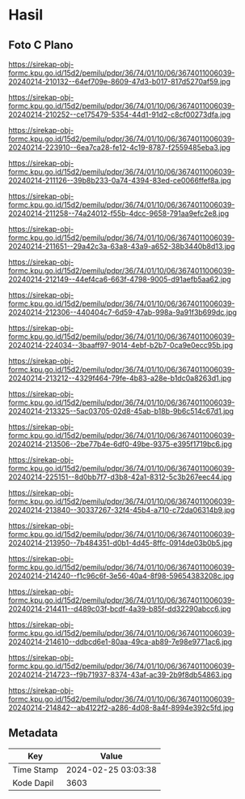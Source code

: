 # Hasil

## Foto C Plano

https://sirekap-obj-formc.kpu.go.id/15d2/pemilu/pdpr/36/74/01/10/06/3674011006039-20240214-210132--64ef709e-8609-47d3-b017-817d5270af59.jpg

https://sirekap-obj-formc.kpu.go.id/15d2/pemilu/pdpr/36/74/01/10/06/3674011006039-20240214-210252--ce175479-5354-44d1-91d2-c8cf00273dfa.jpg

https://sirekap-obj-formc.kpu.go.id/15d2/pemilu/pdpr/36/74/01/10/06/3674011006039-20240214-223910--6ea7ca28-fe12-4c19-8787-f2559485eba3.jpg

https://sirekap-obj-formc.kpu.go.id/15d2/pemilu/pdpr/36/74/01/10/06/3674011006039-20240214-211126--39b8b233-0a74-4394-83ed-ce0066ffef8a.jpg

https://sirekap-obj-formc.kpu.go.id/15d2/pemilu/pdpr/36/74/01/10/06/3674011006039-20240214-211258--74a24012-f55b-4dcc-9658-791aa9efc2e8.jpg

https://sirekap-obj-formc.kpu.go.id/15d2/pemilu/pdpr/36/74/01/10/06/3674011006039-20240214-211651--29a42c3a-63a8-43a9-a652-38b3440b8d13.jpg

https://sirekap-obj-formc.kpu.go.id/15d2/pemilu/pdpr/36/74/01/10/06/3674011006039-20240214-212149--44ef4ca6-663f-4798-9005-d91aefb5aa62.jpg

https://sirekap-obj-formc.kpu.go.id/15d2/pemilu/pdpr/36/74/01/10/06/3674011006039-20240214-212306--440404c7-6d59-47ab-998a-9a91f3b699dc.jpg

https://sirekap-obj-formc.kpu.go.id/15d2/pemilu/pdpr/36/74/01/10/06/3674011006039-20240214-224034--3baaff97-9014-4ebf-b2b7-0ca9e0ecc95b.jpg

https://sirekap-obj-formc.kpu.go.id/15d2/pemilu/pdpr/36/74/01/10/06/3674011006039-20240214-213212--4329f464-79fe-4b83-a28e-b1dc0a8263d1.jpg

https://sirekap-obj-formc.kpu.go.id/15d2/pemilu/pdpr/36/74/01/10/06/3674011006039-20240214-213325--5ac03705-02d8-45ab-b18b-9b6c514c67d1.jpg

https://sirekap-obj-formc.kpu.go.id/15d2/pemilu/pdpr/36/74/01/10/06/3674011006039-20240214-213506--2be77b4e-6df0-49be-9375-e395f1719bc6.jpg

https://sirekap-obj-formc.kpu.go.id/15d2/pemilu/pdpr/36/74/01/10/06/3674011006039-20240214-225151--8d0bb7f7-d3b8-42a1-8312-5c3b267eec44.jpg

https://sirekap-obj-formc.kpu.go.id/15d2/pemilu/pdpr/36/74/01/10/06/3674011006039-20240214-213840--30337267-32f4-45b4-a710-c72da06314b9.jpg

https://sirekap-obj-formc.kpu.go.id/15d2/pemilu/pdpr/36/74/01/10/06/3674011006039-20240214-213950--7b484351-d0b1-4d45-8ffc-0914de03b0b5.jpg

https://sirekap-obj-formc.kpu.go.id/15d2/pemilu/pdpr/36/74/01/10/06/3674011006039-20240214-214240--f1c96c6f-3e56-40a4-8f98-59654383208c.jpg

https://sirekap-obj-formc.kpu.go.id/15d2/pemilu/pdpr/36/74/01/10/06/3674011006039-20240214-214411--d489c03f-bcdf-4a39-b85f-dd32290abcc6.jpg

https://sirekap-obj-formc.kpu.go.id/15d2/pemilu/pdpr/36/74/01/10/06/3674011006039-20240214-214610--ddbcd6e1-80aa-49ca-ab89-7e98e9771ac6.jpg

https://sirekap-obj-formc.kpu.go.id/15d2/pemilu/pdpr/36/74/01/10/06/3674011006039-20240214-214723--f9b71937-8374-43af-ac39-2b9f8db54863.jpg

https://sirekap-obj-formc.kpu.go.id/15d2/pemilu/pdpr/36/74/01/10/06/3674011006039-20240214-214842--ab4122f2-a286-4d08-8a4f-8994e392c5fd.jpg


## Metadata

| Key        | Value               |
| ---------- | ------------------- |
| Time Stamp | 2024-02-25 03:03:38 |
| Kode Dapil | 3603                |



